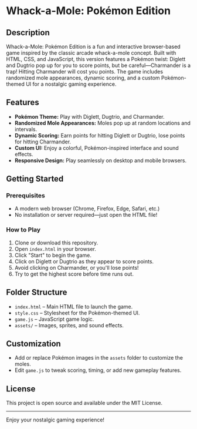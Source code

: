 # Whack-a-Mole: Pokémon Edition

## Description

Whack-a-Mole: Pokémon Edition is a fun and interactive browser-based game inspired by the classic arcade whack-a-mole concept. Built with HTML, CSS, and JavaScript, this version features a Pokémon twist: Diglett and Dugtrio pop up for you to score points, but be careful—Charmander is a trap! Hitting Charmander will cost you points. The game includes randomized mole appearances, dynamic scoring, and a custom Pokémon-themed UI for a nostalgic gaming experience.

## Features

- **Pokémon Theme:** Play with Diglett, Dugtrio, and Charmander.
- **Randomized Mole Appearances:** Moles pop up at random locations and intervals.
- **Dynamic Scoring:** Earn points for hitting Diglett or Dugtrio, lose points for hitting Charmander.
- **Custom UI:** Enjoy a colorful, Pokémon-inspired interface and sound effects.
- **Responsive Design:** Play seamlessly on desktop and mobile browsers.

## Getting Started

### Prerequisites

- A modern web browser (Chrome, Firefox, Edge, Safari, etc.)
- No installation or server required—just open the HTML file!

### How to Play

1. Clone or download this repository.
2. Open `index.html` in your browser.
3. Click "Start" to begin the game.
4. Click on Diglett or Dugtrio as they appear to score points.
5. Avoid clicking on Charmander, or you'll lose points!
6. Try to get the highest score before time runs out.

## Folder Structure

- `index.html` – Main HTML file to launch the game.
- `style.css` – Stylesheet for the Pokémon-themed UI.
- `game.js` – JavaScript game logic.
- `assets/` – Images, sprites, and sound effects.

## Customization

- Add or replace Pokémon images in the `assets` folder to customize the moles.
- Edit `game.js` to tweak scoring, timing, or add new gameplay features.

## License

This project is open source and available under the MIT License.

---

Enjoy your nostalgic gaming experience!
